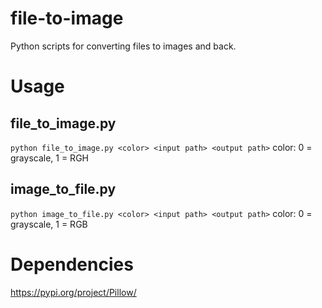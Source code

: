 # file-to-image

Python scripts for converting files to images and back.

# Usage

## file_to_image.py

`python file_to_image.py <color> <input path> <output path>`
color: 0 = grayscale, 1 = RGH

## image_to_file.py

`python image_to_file.py <color> <input path> <output path>`
color: 0 = grayscale, 1 = RGB

# Dependencies

https://pypi.org/project/Pillow/
